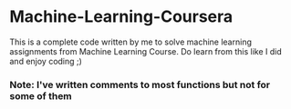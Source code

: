 # Machine-Learning-Coursera
This is a complete code written by me to solve machine learning assignments from Machine Learning Course.
Do learn from this like I did and enjoy coding ;)

### Note: I've written comments to most functions but not for some of them
